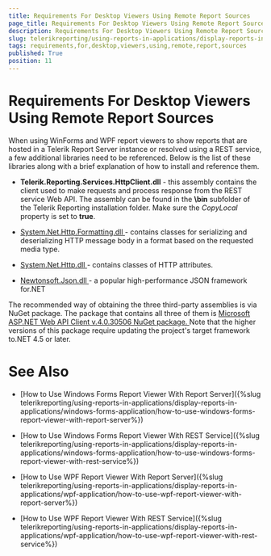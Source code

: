 ```yaml
---
title: Requirements For Desktop Viewers Using Remote Report Sources
page_title: Requirements For Desktop Viewers Using Remote Report Sources | for Telerik Reporting Documentation
description: Requirements For Desktop Viewers Using Remote Report Sources
slug: telerikreporting/using-reports-in-applications/display-reports-in-applications/requirements-for-desktop-viewers-using-remote-report-sources
tags: requirements,for,desktop,viewers,using,remote,report,sources
published: True
position: 11
---
```


# Requirements For Desktop Viewers Using Remote Report Sources



When using WinForms and WPF report viewers to show reports that are hosted in a Telerik Report Server instance or resolved using a REST service, a few additional libraries need to be referenced.         Below is the list of these libraries along with a brief explanation of how to install and reference them.       

* __Telerik.Reporting.Services.HttpClient.dll__ - this assembly contains the client used to make requests               and process response from the REST service Web API. The assembly can be found in the __\bin__ subfolder of the Telerik Reporting installation folder.               Make sure the *CopyLocal* property is set to __true__.             

* [                System.Net.Http.Formatting.dll              ](                https://msdn.microsoft.com/en-us/library/system.net.http.formatting(v=vs.118).aspx              )                - contains classes for serializing and deserializing HTTP message body in a format based on the requested media type.             

* [                System.Net.Http.dll              ](                https://msdn.microsoft.com/en-us/library/system.net.http(v=vs.118).aspx              )                - contains classes of HTTP attributes.             

* [                Newtonsoft.Json.dll              ](                https://msdn.microsoft.com/en-us/library/system.net.http(v=vs.118).aspx              )                - a popular high-performance JSON framework for.NET             

The recommended way of obtaining the three third-party assemblies is via NuGet package. The package that contains all three of them is            [            Microsoft ASP.NET Web API Client v.4.0.30506 NuGet package.          ](            https://www.nuget.org/packages/Microsoft.AspNet.WebApi.Client/4.0.30506          )            Note that the higher versions of this package require updating the project's target framework to.NET 4.5 or later.         

# See Also

 

* [How to Use Windows Forms Report Viewer With Report Server]({%slug telerikreporting/using-reports-in-applications/display-reports-in-applications/windows-forms-application/how-to-use-windows-forms-report-viewer-with-report-server%})

 

* [How to Use Windows Forms Report Viewer With REST Service]({%slug telerikreporting/using-reports-in-applications/display-reports-in-applications/windows-forms-application/how-to-use-windows-forms-report-viewer-with-rest-service%})

 

* [How to Use WPF Report Viewer With Report Server]({%slug telerikreporting/using-reports-in-applications/display-reports-in-applications/wpf-application/how-to-use-wpf-report-viewer-with-report-server%})

 

* [How to Use WPF Report Viewer With REST Service]({%slug telerikreporting/using-reports-in-applications/display-reports-in-applications/wpf-application/how-to-use-wpf-report-viewer-with-rest-service%})

